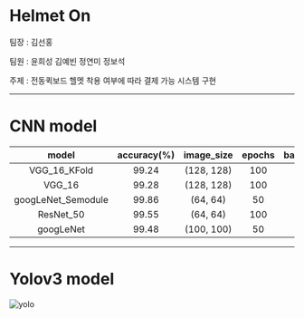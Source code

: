 # Helmet On

팀장 : 김선홍

팀원 : 윤희성 김예빈 정연미 정보석

주제 : 전동퀵보드 헬멧 착용 여부에 따라 결제 가능 시스템 구현

***
# CNN model

|model|accuracy(%)|image_size|epochs|batchsize|f1_score(%)|precision_score(%)|
|:---:|:---:|:---:|:---:|:---:|:---:|:---:|
|VGG_16_KFold|99.24|(128, 128)|100|64|99.24|99.16|
|VGG_16|99.28|(128, 128)|100|64|97.54|98.13|
|googLeNet_Semodule|99.86|(64, 64)|50|32|99.18|99.64|
|ResNet_50|99.55|(64, 64)|100|32|99.55|99.35|
|googLeNet|99.48|(100, 100)|50|32|99.45|99.48|

***
# Yolov3 model

![yolo](https://user-images.githubusercontent.com/81344571/228434992-bc5ec6e5-1f2b-47cd-9095-adbf3911e5f4.gif)
